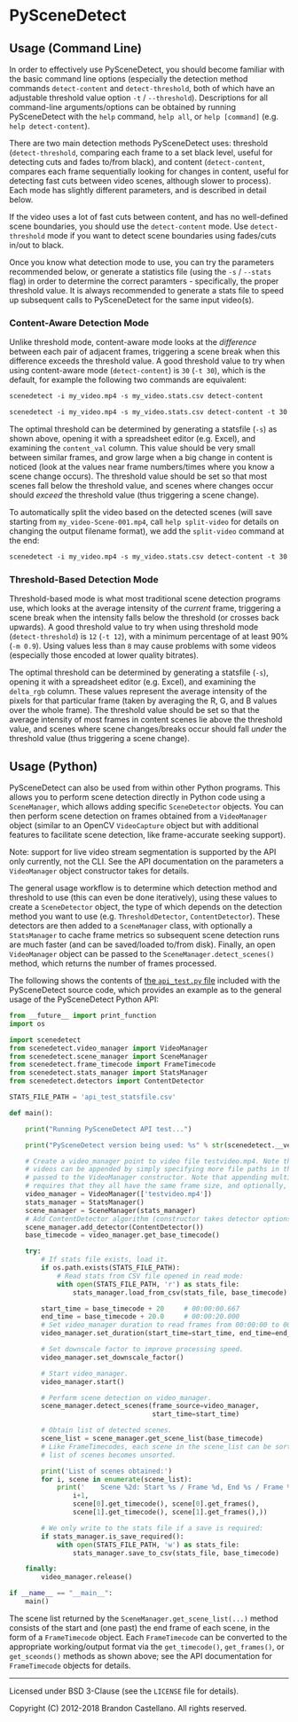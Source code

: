 
PySceneDetect
==========================================================

Usage (Command Line)
----------------------------------------------------------

In order to effectively use PySceneDetect, you should become familiar with the basic command line options (especially the detection method commands `detect-content` and `detect-threshold`, both of which have an adjustable threshold value option `-t` / `--threshold`).  Descriptions for all command-line arguments/options can be obtained by running PySceneDetect with the `help` command, `help all`, or `help [command]` (e.g. `help detect-content`).

There are two main detection methods PySceneDetect uses: threshold (`detect-threshold`, comparing each frame to a set black level, useful for detecting cuts and fades to/from black), and content (`detect-content`, compares each frame sequentially looking for changes in content, useful for detecting fast cuts between video scenes, although slower to process).  Each mode has slightly different parameters, and is described in detail below.

If the video uses a lot of fast cuts between content, and has no well-defined scene boundaries, you should use the `detect-content` mode.  Use `detect-threshold` mode if you want to detect scene boundaries using fades/cuts in/out to black.

Once you know what detection mode to use, you can try the parameters recommended below, or generate a statistics file (using the `-s` / `--stats` flag) in order to determine the correct paramters - specifically, the proper threshold value.  It is always recommended to generate a stats file to speed up subsequent calls to PySceneDetect for the same input video(s).


### Content-Aware Detection Mode

Unlike threshold mode, content-aware mode looks at the *difference* between each pair of adjacent frames, triggering a scene break when this difference exceeds the threshold value.  A good threshold value to try when using content-aware mode (`detect-content`) is `30` (`-t 30`), which is the default, for example the following two commands are equivalent:

```rst
scenedetect -i my_video.mp4 -s my_video.stats.csv detect-content

scenedetect -i my_video.mp4 -s my_video.stats.csv detect-content -t 30
```

The optimal threshold can be determined by generating a statsfile (`-s`) as shown above, opening it with a spreadsheet editor (e.g. Excel), and examining the `content_val` column.  This value should be very small between similar frames, and grow large when a big change in content is noticed (look at the values near frame numbers/times where you know a scene change occurs).  The threshold value should be set so that most scenes fall below the threshold value, and scenes where changes occur should *exceed* the threshold value (thus triggering a scene change).

To automatically split the video based on the detected scenes (will save starting from `my_video-Scene-001.mp4`, call `help split-video` for details on changing the output filename format), we add the `split-video` command at the end:

```rst
scenedetect -i my_video.mp4 -s my_video.stats.csv detect-content -t 30 split-video
```


### Threshold-Based Detection Mode

Threshold-based mode is what most traditional scene detection programs use, which looks at the average intensity of the *current* frame, triggering a scene break when the intensity falls below the threshold (or crosses back upwards).  A good threshold value to try when using threshold mode (`detect-threshold`) is `12` (`-t 12`), with a minimum percentage of at least 90% (`-m 0.9`).  Using values less than `8` may cause problems with some videos (especially those encoded at lower quality bitrates).

The optimal threshold can be determined by generating a statsfile (`-s`), opening it with a spreadsheet editor (e.g. Excel), and examining the `delta_rgb` column.  These values represent the average intensity of the pixels for that particular frame (taken by averaging the R, G, and B values over the whole frame).  The threshold value should be set so that the average intensity of most frames in content scenes lie above the threshold value, and scenes where scene changes/breaks occur should fall *under* the threshold value (thus triggering a scene change).


Usage (Python)
----------------------------------------------------------

PySceneDetect can also be used from within other Python programs.  This allows you to perform scene detection directly in Python code using a `SceneManager`, which allows adding specific `SceneDetector` objects.  You can then perform scene detection on frames obtained from a `VideoManager` object (similar to an OpenCV `VideoCapture` object but with additional features to facilitate scene detection, like frame-accurate seeking support).

Note: support for live video stream segmentation is supported by the API only currently, not the CLI.  See the API documentation on the parameters a `VideoManager` object constructor takes for details.

The general usage workflow is to determine which detection method and threshold to use (this can even be done iteratively), using these values to create a `SceneDetector` object, the type of which depends on the detection method you want to use (e.g. `ThresholdDetector`, `ContentDetector`).  These detectors are then added to a `SceneManager` class, with optionally a `StatsManager` to cache frame metrics so subsequent scene detection runs are much faster (and can be saved/loaded to/from disk).  Finally, an open `VideoManager` object can be passed to the `SceneManager.detect_scenes()` method, which returns the number of frames processed.

The following shows the contents of [the `api_test.py` file](https://github.com/Breakthrough/PySceneDetect/blob/master/tests/api_test.py) included with the PySceneDetect source code, which provides an example as to the general usage of the PySceneDetect Python API:


```python
from __future__ import print_function
import os

import scenedetect
from scenedetect.video_manager import VideoManager
from scenedetect.scene_manager import SceneManager
from scenedetect.frame_timecode import FrameTimecode
from scenedetect.stats_manager import StatsManager
from scenedetect.detectors import ContentDetector

STATS_FILE_PATH = 'api_test_statsfile.csv'

def main():

    print("Running PySceneDetect API test...")

    print("PySceneDetect version being used: %s" % str(scenedetect.__version__))

    # Create a video_manager point to video file testvideo.mp4. Note that multiple
    # videos can be appended by simply specifying more file paths in the list
    # passed to the VideoManager constructor. Note that appending multiple videos
    # requires that they all have the same frame size, and optionally, framerate.
    video_manager = VideoManager(['testvideo.mp4'])
    stats_manager = StatsManager()
    scene_manager = SceneManager(stats_manager)
    # Add ContentDetector algorithm (constructor takes detector options like threshold).
    scene_manager.add_detector(ContentDetector())
    base_timecode = video_manager.get_base_timecode()

    try:
        # If stats file exists, load it.
        if os.path.exists(STATS_FILE_PATH):
            # Read stats from CSV file opened in read mode:
            with open(STATS_FILE_PATH, 'r') as stats_file:
                stats_manager.load_from_csv(stats_file, base_timecode)

        start_time = base_timecode + 20     # 00:00:00.667
        end_time = base_timecode + 20.0     # 00:00:20.000
        # Set video_manager duration to read frames from 00:00:00 to 00:00:20.
        video_manager.set_duration(start_time=start_time, end_time=end_time)

        # Set downscale factor to improve processing speed.
        video_manager.set_downscale_factor()

        # Start video_manager.
        video_manager.start()

        # Perform scene detection on video_manager.
        scene_manager.detect_scenes(frame_source=video_manager,
                                    start_time=start_time)

        # Obtain list of detected scenes.
        scene_list = scene_manager.get_scene_list(base_timecode)
        # Like FrameTimecodes, each scene in the scene_list can be sorted if the
        # list of scenes becomes unsorted.

        print('List of scenes obtained:')
        for i, scene in enumerate(scene_list):
            print('    Scene %2d: Start %s / Frame %d, End %s / Frame %d' % (
                i+1,
                scene[0].get_timecode(), scene[0].get_frames(),
                scene[1].get_timecode(), scene[1].get_frames(),))

        # We only write to the stats file if a save is required:
        if stats_manager.is_save_required():
            with open(STATS_FILE_PATH, 'w') as stats_file:
                stats_manager.save_to_csv(stats_file, base_timecode)

    finally:
        video_manager.release()

if __name__ == "__main__":
    main()
```


The scene list returned by the `SceneManager.get_scene_list(...)` method consists of the start and (one past) the end frame of each scene, in the form of a `FrameTimecode` object.  Each `FrameTimecode` can be converted to the appropriate working/output format via the `get_timecode()`, `get_frames()`, or `get_sceonds()` methods as shown above; see the API documentation for `FrameTimecode` objects for details.


----------------------------------------------------------


Licensed under BSD 3-Clause (see the `LICENSE` file for details).

Copyright (C) 2012-2018 Brandon Castellano.
All rights reserved.
